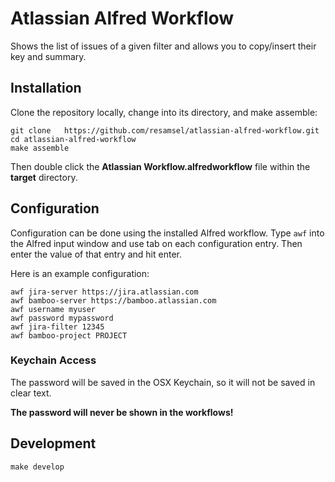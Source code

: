 # Atlassian Alfred Workflow

Shows the list of issues of a given filter and allows you to copy/insert their key and summary.

## Installation

Clone the repository locally, change into its directory, and make assemble:

```
git clone 	https://github.com/resamsel/atlassian-alfred-workflow.git
cd atlassian-alfred-workflow
make assemble
```

Then double click the **Atlassian Workflow.alfredworkflow** file within the **target** directory.

## Configuration

Configuration can be done using the installed Alfred workflow. Type `awf` into the Alfred input window and use tab on each configuration entry. Then enter the value of that entry and hit enter.

Here is an example configuration:

```
awf jira-server https://jira.atlassian.com
awf bamboo-server https://bamboo.atlassian.com
awf username myuser
awf password mypassword
awf jira-filter 12345
awf bamboo-project PROJECT
```

### Keychain Access

The password will be saved in the OSX Keychain, so it will not be saved in clear text.

**The password will never be shown in the workflows!**

## Development

```
make develop
```
